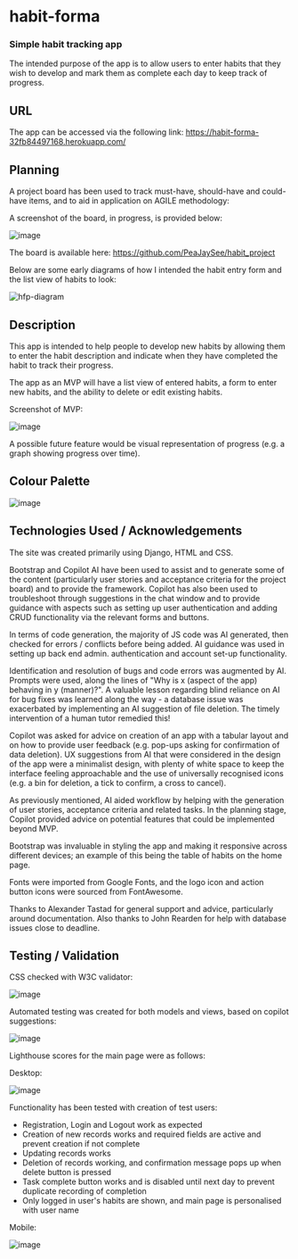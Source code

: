 # habit-forma

### Simple habit tracking app

The intended purpose of the app is to allow users to enter habits that they wish to develop and mark them as complete each day to keep track of progress.

## URL

The app can be accessed via the following link: https://habit-forma-32fb84497168.herokuapp.com/

## Planning

A project board has been used to track must-have, should-have and could-have items, and to aid in application on AGILE methodology:

A screenshot of the board, in progress, is provided below:

![image](https://github.com/user-attachments/assets/f28ef02d-3db4-4d77-8df3-fe45f9737fc3) 

The board is available here:  https://github.com/PeaJaySee/habit_project


Below are some early diagrams of how I intended the habit entry form and the list view of habits to look:

![hfp-diagram](https://github.com/user-attachments/assets/8c520749-071e-4e6a-9928-2d5664fec402)



## Description

This app is intended to help people to develop new habits by allowing them to enter the habit description and indicate when they have completed the habit to track their progress. 

The app as an MVP will have a list view of entered habits, a form to enter new habits, and the ability to delete or edit existing habits.

Screenshot of MVP:

![image](https://github.com/user-attachments/assets/328c4a9e-1727-41f8-a818-259970934ad9)


A possible future feature would be visual representation of progress (e.g. a graph showing progress over time).

## Colour Palette

![image](https://github.com/user-attachments/assets/d042dc67-9447-47f5-8dcd-056eb41dac99)


## Technologies Used / Acknowledgements

The site was created primarily using Django, HTML and CSS. 

Bootstrap and Copilot AI have been used to assist and to generate some of the content (particularly user stories and acceptance criteria for the project board) and to provide the framework. Copilot has also been used to troubleshoot through suggestions in the chat window and to provide guidance with aspects such as setting up user authentication and adding CRUD functionality via the relevant forms and buttons. 

In terms of code generation, the majority of JS code was AI generated, then checked for errors / conflicts before being added. AI guidance was used in setting up back end admin. authentication and account set-up functionality.

Identification and resolution of bugs and code errors was augmented by AI. Prompts were used, along the lines of "Why is x (aspect of the app) behaving in y (manner)?". A valuable lesson regarding blind reliance on AI for bug fixes was learned along the way - a database issue was exacerbated by implementing an AI suggestion of file deletion. The timely intervention of a human tutor remedied this!

Copilot was asked for advice on creation of an app with a tabular layout and on how to provide user feedback (e.g. pop-ups asking for confirmation of data deletion). UX suggestions from AI that were considered in the design of the app were a minimalist design, with plenty of white space to keep the interface feeling approachable and the use of universally recognised icons (e.g. a bin for deletion, a tick to confirm, a cross to cancel).

As previously mentioned, AI aided workflow by helping with the generation of user stories, acceptance criteria and related tasks. In the planning stage, Copilot provided advice on potential features that could be implemented beyond MVP.

Bootstrap was invaluable in styling the app and making it responsive across different devices; an example of this being the table of habits on the home page.

Fonts were imported from Google Fonts, and the logo icon and action button icons were sourced from FontAwesome.

Thanks to Alexander Tastad for general support and advice, particularly around documentation. Also thanks to John Rearden for help with database issues close to deadline.

## Testing / Validation

CSS checked with W3C validator:

![image](https://github.com/user-attachments/assets/ab6c15a2-44ed-46db-be75-2341885bd47d)

Automated testing was created for both models and views, based on copilot suggestions:

![image](https://github.com/user-attachments/assets/464ffe9d-bac1-40ae-87e6-104dd782fb86)

Lighthouse scores for the main page were as follows:

Desktop:

![image](https://github.com/user-attachments/assets/81106db1-16d7-41df-98ae-353b9fc42bac) 

Functionality has been tested with creation of test users:

- Registration, Login and Logout work as expected
- Creation of new records works and required fields are active and prevent creation if not complete
- Updating records works
- Deletion of records working, and confirmation message pops up when delete button is pressed
- Task complete button works and is disabled until next day to prevent duplicate recording of completion
- Only logged in user's habits are shown, and main page is personalised with user name

Mobile:

![image](https://github.com/user-attachments/assets/4e6ba896-07ec-476c-84b2-c7902b47e770)



